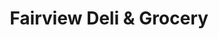 ---
title: "Fairview Deli & Grocery"
url: /ridgewood/fairview-deli-und-grocery/
shop: Lebensmittel
---